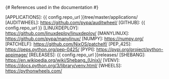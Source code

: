 {# References used in the documentation #}

[APPIMAGE]: https://appimage.org/
[APPIMAGE_APPRUN]: https://docs.appimage.org/introduction/software-overview.html#apprun
[APPIMAGE_DESKTOP]: https://docs.appimage.org/reference/desktop-integration.html#
[APPIMAGE_ENV]: https://docs.appimage.org/packaging-guide/environment-variables.html
[APPIMAGE_PACKAGING]: https://docs.appimage.org/packaging-guide/index.html
[APPIMAGE_XML]: https://docs.appimage.org/packaging-guide/optional/appstream.html
[APPIMAGETOOL]: https://appimage.github.io/appimagetool/
[APPLICATIONS]: {{ config.repo_url }}tree/master/applications/
[AUDITWHEEL]: https://github.com/pypa/auditwheel/
[GITHUB]: {{ config.repo_url }}
[LINUXDEPLOY]: https://github.com/linuxdeploy/linuxdeploy/
[MANYLINUX]: https://github.com/pypa/manylinux/
[NUMPY]: https://numpy.org/
[PATCHELF]: https://github.com/NixOS/patchelf/
[PEP_425]: https://peps.python.org/pep-0425/
[PYPI]: https://pypi.org/project/python-appimage/
[RELEASES]: {{ config.repo_url }}releases/
[SHEBANG]: https://en.wikipedia.org/wiki/Shebang_(Unix)/
[VENV]: https://docs.python.org/3/library/venv.html/
[WHEELS]: https://pythonwheels.com/
